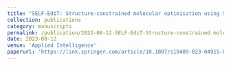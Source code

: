```yaml
---
title: "SELF-EdiT: Structure-constrained molecular optimisation using SELFIES editing transformer"
collection: publications
category: manuscripts
permalink: /publication/2023-08-12-SELF-EdiT-Structure-constrained molecular optimisation using SELFIES editing transformer
date: 2023-08-12
venue: 'Applied Intelligence'
paperurl: 'https://link.springer.com/article/10.1007/s10489-023-04915-8'
---
```

